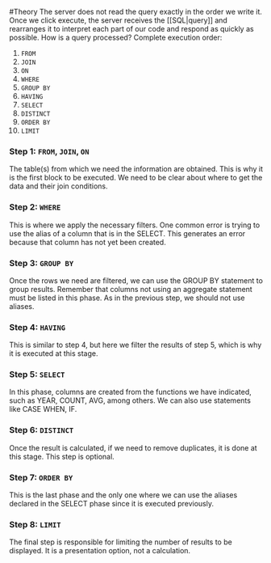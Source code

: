 #Theory 
The server does not read the query exactly in the order we write it. Once we click execute, the server receives the [[SQL|query]] and rearranges it to interpret each part of our code and respond as quickly as possible. How is a query processed? Complete execution order:
1. `FROM`
2. `JOIN`
3. `ON`
4. `WHERE`
5. `GROUP BY`
6. `HAVING`
7. `SELECT`
8. `DISTINCT`
9. `ORDER BY`
10. `LIMIT`
### Step 1: `FROM`, `JOIN`, `ON`
The table(s) from which we need the information are obtained. This is why it is the first block to be executed. We need to be clear about where to get the data and their join conditions.
### Step 2: `WHERE`
This is where we apply the necessary filters. One common error is trying to use the alias of a column that is in the SELECT. This generates an error because that column has not yet been created.
### Step 3: `GROUP BY`
Once the rows we need are filtered, we can use the GROUP BY statement to group results. Remember that columns not using an aggregate statement must be listed in this phase. As in the previous step, we should not use aliases.
### Step 4: `HAVING`
This is similar to step 4, but here we filter the results of step 5, which is why it is executed at this stage.
### Step 5: `SELECT`
In this phase, columns are created from the functions we have indicated, such as YEAR, COUNT, AVG, among others. We can also use statements like CASE WHEN, IF.
### Step 6: `DISTINCT`
Once the result is calculated, if we need to remove duplicates, it is done at this stage. This step is optional.
### Step 7: `ORDER BY`
This is the last phase and the only one where we can use the aliases declared in the SELECT phase since it is executed previously.
### Step 8: `LIMIT`
The final step is responsible for limiting the number of results to be displayed. It is a presentation option, not a calculation.
